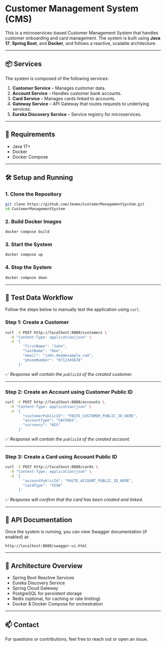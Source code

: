# Customer Management System (CMS)

This is a microservices-based Customer Management System that handles customer onboarding and card management. The system is built using **Java 17**, **Spring Boot**, and **Docker**, and follows a reactive, scalable architecture.

---

## 📦 Services

The system is composed of the following services:

1. **Customer Service** – Manages customer data.
2. **Account Service** – Handles customer bank accounts.
3. **Card Service** – Manages cards linked to accounts.
4. **Gateway Service** – API Gateway that routes requests to underlying services.
5. **Eureka Discovery Service** – Service registry for microservices.

---

## 🚀 Requirements

- Java 17+
- Docker
- Docker Compose

---

## 🛠️ Setup and Running

### 1. Clone the Repository

```bash
git clone https://github.com/Jmumo/CustomerManagementSystem.git
cd CustomerManagementSystem
```

### 2. Build Docker Images

```bash
docker compose build
```

### 3. Start the System

```bash
docker compose up
```

### 4. Stop the System

```bash
docker compose down
```

---

## 🧪 Test Data Workflow

Follow the steps below to manually test the application using `curl`.

### Step 1: Create a Customer

```bash
curl -X POST http://localhost:8080/customers \
  -H "Content-Type: application/json" \
  -d '{
        "firstName": "John",
        "lastName": "Doe",
        "email": "john.doe@example.com",
        "phoneNumber": "0712345678"
      }'
```

✅ *Response will contain the `publicId` of the created customer.*

---

### Step 2: Create an Account using Customer Public ID

```bash
curl -X POST http://localhost:8080/accounts \
  -H "Content-Type: application/json" \
  -d '{
        "customerPublicId": "PASTE_CUSTOMER_PUBLIC_ID_HERE",
        "accountType": "SAVINGS",
        "currency": "KES"
      }'
```

✅ *Response will contain the `publicId` of the created account.*

---

### Step 3: Create a Card using Account Public ID

```bash
curl -X POST http://localhost:8080/cards \
  -H "Content-Type: application/json" \
  -d '{
        "accountPublicId": "PASTE_ACCOUNT_PUBLIC_ID_HERE",
        "cardType": "VISA"
      }'
```

✅ *Response will confirm that the card has been created and linked.*

---

## 🔎 API Documentation

Once the system is running, you can view Swagger documentation (if enabled) at:

```
http://localhost:8080/swagger-ui.html
```

---

## 🧩 Architecture Overview

- Spring Boot Reactive Services
- Eureka Discovery Service
- Spring Cloud Gateway
- PostgreSQL for persistent storage
- Redis (optional, for caching or rate limiting)
- Docker & Docker Compose for orchestration

---

## 📫 Contact

For questions or contributions, feel free to reach out or open an issue.
